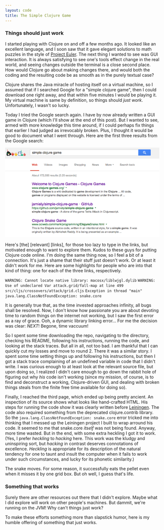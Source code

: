 ```yaml
---
layout: code
title: The Simple Clojure Game
---
```


### Things should just work

I started playing with Clojure on and off a few months ago. It looked like an 
excellent language, and I soon saw that it gave elegant solutions to math
puzzles in the style of [Project Euler](https://projecteuler.net/). The next
thing I wanted to see was GUI interaction. It is always satisfying to see one's
tools effect change in the real world, and seeing changes outside the terminal is a
close second place. 
How would Clojure go about making changes
there, and would both the coding and the resulting code be as smooth as in the
purely textual case?

Clojure shares the Java miracle of hosting itself on a virtual machine, so I assumed
that if I searched Google for a "simple clojure game", then I could download one right
away, and that within five minutes I would be playing it. My virtual machine is same
by definition, so things should *just work*. Unfortunately, I wasn't so lucky. 

Today I tried the Google search again. I have by now already written a GUI game in Clojure
(which I'll show at the end of this post). But I wanted to see, armed with more knowledge
this time around, if I could perhaps fix things that earlier I had judged as irrevocably
broken. Plus, I thought it would be good to document what I went through. 
Here are the first three results from the Google search:


![first_three_games](first_three_games.png)

Here's [the] [relevant] [links], for those too lazy to type in the links, but motivated
enough to want to explore them. 
Kudos to these guys for putting Clojure code online. I'm doing the same thing now, 
so I feel a bit of a connection. It's just a shame that their stuff just doesn't work. Or at
least it didn't work for me. Here are some highlights for people who are into that kind of thing:
one for each of the three links, respectively.

`WARNING: Cannot locate native library: macosx/liblwjgl.dylib`
`WARNING: Use of undeclared Var attack.grid/fall-map at line 499 src/cljs/crossovers/attack/grid.cljs`
`Exception in thread "main" java.lang.ClassNotFoundException: snake.core`

It is generally true that, as the time invested approaches infinity, all bugs shall be
resolved. Now, I don't know how passionate you are about devoting time to random things on the
internet not working, but I saw the first error as a ray of grace. Ooh, a dynamic library 
linking error... For me the decision was clear: *NEXT*! Begone, time vaccuum! 

So I spent some time downloading the repo, navigating to the directory, checking his README, 
following his instructions, running the code, and looking at the stack traces. But all in all, 
not too bad. I am thankful that I can quickly cut my losses and move to round 2. There it was a
similar story. I spent some time setting things up and following his instructions, but then
I got a stack trace complaining of an undefined variable in code that I didn't write. I was
curious enough to at least look at the relevant source file,
but upon doing so, I realized I didn't care
enough to go down the rabbit hole of figuring out why *his* code isn't working (since my mission,
of course, is to find and deconstruct a working, Clojure-driven GUI, and dealing with broken
things steals from the finite free time available for doing so).

Finally, I reached the third page, which ended up being pretty ancient. An inspection of its
source shows what looks like hand-crafted HTML. His steps for running the code show it was
clearly written before [Leiningen](http://leiningen.org/). The code also required something from the 
deprecated clojure.contrib library. So the `java.lang.ClassNotFoundException: snake.core` error
tricked me into thinking that I messed up the Leiningen project I built to wrap arround his code. 
It seemed to me that snake.core *itself* was not being found. Anyway, more time wasted. 
But in the end, with some extra heckling I got it to work. (Yes, I prefer *heckling* to *hacking*
here. This work was the kludgy and uninspiring sort, but *hacking* in contrast deserves connotations of
excellence. *Heckling* is appropriate for its description of the natural tendency for one to taunt and insult
the computer when it fails to work under such circumstances, and lucky for its phonetic similarity.)

The snake moves. For some reason, it successfully eats the pellet even when it misses it by one
grid box. But oh well, I guess that's life. 

### Something that works

Surely there are other resources out there that I didn't explore. Maybe what I did explore will
work on other people's machines. But dammit, we're running on the JVM! Why can't things just
work? 

To make these efforts something more than slapstick humor, here is my humble offering of 
something that just works. 






